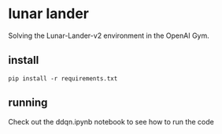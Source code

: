 # lunar lander
Solving the Lunar-Lander-v2 environment in the OpenAI Gym.

## install
```
pip install -r requirements.txt
```

## running
Check out the ddqn.ipynb notebook to see how to run the code
